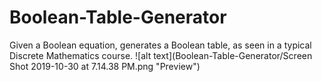 # Boolean-Table-Generator
Given a Boolean equation, generates a Boolean table, as seen in a typical Discrete Mathematics course.
![alt text](Boolean-Table-Generator/Screen Shot 2019-10-30 at 7.14.38 PM.png "Preview")
